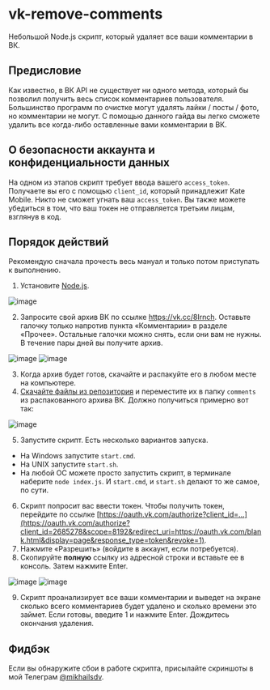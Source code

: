 # vk-remove-comments

Небольшой Node.js скрипт, который удаляет все ваши комментарии в ВК.

## Предисловие

Как известно, в ВК API не существует ни одного метода, который бы позволил получить весь список комментариев пользователя. Большинство программ по очистке могут удалять лайки / посты / фото, но комментарии не могут. С помощью данного гайда вы легко сможете удалить все когда-либо оставленные вами комментарии в ВК.

## О безопасности аккаунта и конфиденциальности данных

На одном из этапов скрипт требует ввода вашего `access_token`. Получаете вы его с помощью `client_id`, который принадлежит Kate Mobile. Никто не сможет угнать ваш `access_token`. Вы также можете убедиться в том, что ваш токен не отправляется третьим лицам, взглянув в код.

## Порядок действий

Рекомендую сначала прочесть весь мануал и только потом приступать к выполнению.

1. Установите [Node.js](https://nodejs.org/en/download/).  
  
![image](https://user-images.githubusercontent.com/39059391/193054863-be44cd2c-7195-4a3f-97d7-f21ae87d5405.png)
  
2. Запросите свой архив ВК по ссылке https://vk.cc/8Irnch. Оставьте галочку только напротив пункта «Комментарии» в разделе «Прочее». Остальные галочки можно снять, если они вам не нужны. В течение пары дней вы получите архив.  
  
![image](https://user-images.githubusercontent.com/39059391/193053942-7079b03b-b7ae-402c-a7ff-0ea212f47476.png)
![image](https://user-images.githubusercontent.com/39059391/193056624-5e2071ba-f9e5-4638-a5bc-369d5e52364b.png)
  
3. Когда архив будет готов, скачайте и распакуйте его в любом месте на компьютере.
4. [Скачайте файлы из репозитория](https://github.com/mikhailsdv/vk-remove-comments/archive/master.zip) и переместите их в папку `comments` из распакованного архива ВК. Должно получиться примерно вот так:  
  
![image](https://user-images.githubusercontent.com/39059391/193052858-675a90b7-8b87-440d-bc09-af2ed0697ff3.png)
  
5. Запустите скрипт. Есть несколько вариантов запуска.

-   На Windows запустите `start.cmd`.
-   На UNIX запустите `start.sh`.
-   На любой ОС можете просто запустить скрипт, в терминале наберите `node index.js`. И `start.cmd`, и `start.sh` делают то же самое, по сути.

6. Скрипт попросит вас ввести токен. Чтобы получить токен, перейдите по ссылке [https://oauth.vk.com/authorize?client_id=…](https://oauth.vk.com/authorize?client_id=2685278&scope=8192&redirect_uri=https://oauth.vk.com/blank.html&display=page&response_type=token&revoke=1).
7. Нажмите «Разрешить» (войдите в аккаунт, если потребуется).
8. Скопируйте **полную** ссылку из адресной строки и вставьте ее в консоль. Затем нажмите Enter.
  
![image](https://user-images.githubusercontent.com/39059391/193055762-4791456e-383f-4ea0-9f43-6ea287738457.png)
![image](https://user-images.githubusercontent.com/39059391/193057266-89eeb623-16c5-424d-86db-de6a968e1fee.png)
  
9. Скрипт проанализирует все ваши комментарии и выведет на экране сколько всего комментариев будет удалено и сколько времени это займет. Если готовы, введите 1 и нажмите Enter. Дождитесь окончания удаления.

## Фидбэк

Если вы обнаружите сбои в работе скрипта, присылайте скриншоты в мой Телеграм [@mikhailsdv](https://t.me/mikhailsdv).
